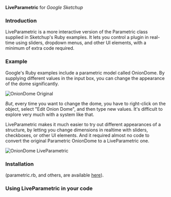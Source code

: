 **LiveParametric** for *Google Sketchup*

### Introduction
LiveParametric is a more interactive version of the Parametric class supplied in Sketchup's Ruby examples. It lets you control a plugin in real-time using sliders, dropdown menus, and other UI elements, with a minimum of extra code required. 

### Example

Google's Ruby examples include a parametric model called OnionDome. By supplying different values in the input box, you can change the appearance of the dome significantly.

![OnionDome Original](LiveParametric/blob/master/ETJ/Documentation/OnionDomeOrig.png)

*But*, every time you want to change the dome, you have to right-click on the object, select "Edit Onion Dome", and then type new values.  It's difficult to explore very much with a system like that. 

LiveParametric makes it much easier to try out different appearances of a structure, by letting you change dimensions in realtime with sliders, checkboxes, or other UI elements.  And it required almost no code to convert the original Parametric OnionDome to a LiveParametric one.

![OnionDome LiveParametric](LiveParametric/blob/master/ETJ/Documentation/OnionDomeLP.png)


### Installation

(parametric.rb, and others, are available [here](http://sketchup.google.com/intl/en/download/rubyscripts.html)).

### Using LiveParametric in your code